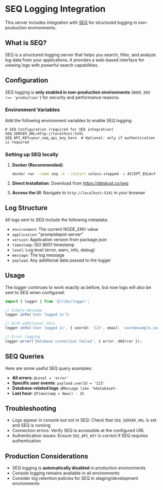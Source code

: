 # SEQ Logging Integration

This server includes integration with [SEQ](https://datalust.co/seq) for structured logging in non-production environments.

## What is SEQ?

SEQ is a structured logging server that helps you search, filter, and analyze log data from your applications. It provides a web-based interface for viewing logs with powerful search capabilities.

## Configuration

SEQ logging is **only enabled in non-production environments** (`NODE_ENV !== 'production'`) for security and performance reasons.

### Environment Variables

Add the following environment variables to enable SEQ logging:

```env
# SEQ Configuration (required for SEQ integration)
SEQ_SERVER_URL=http://localhost:5341
SEQ_API_KEY=your_seq_api_key_here  # Optional: only if authentication is required
```

### Setting up SEQ locally

1. **Docker (Recommended)**:
   ```bash
   docker run --name seq -d --restart unless-stopped -e ACCEPT_EULA=Y -p 5341:80 datalust/seq:latest
   ```

2. **Direct Installation**: Download from https://datalust.co/seq

3. **Access the UI**: Navigate to `http://localhost:5341` in your browser

## Log Structure

All logs sent to SEQ include the following metadata:

- `environment`: The current NODE_ENV value
- `application`: "promptdepot-server"
- `version`: Application version from package.json
- `timestamp`: ISO 8601 timestamp
- `level`: Log level (error, warn, info, debug)
- `message`: The log message
- `payload`: Any additional data passed to the logger

## Usage

The logger continues to work exactly as before, but now logs will also be sent to SEQ when configured:

```typescript
import { logger } from '@/libs/logger';

// Simple message
logger.info('User logged in');

// With additional data
logger.info('User logged in', { userId: '123', email: 'user@example.com' });

// Error logging
logger.error('Database connection failed', { error: dbError });
```

## SEQ Queries

Here are some useful SEQ query examples:

- **All errors**: `@Level = 'error'`
- **Specific user events**: `payload.userId = '123'`
- **Database-related logs**: `@Message like '%database%'`
- **Last hour**: `@Timestamp > Now() - 1h`

## Troubleshooting

- Logs appear in console but not in SEQ: Check that `SEQ_SERVER_URL` is set and SEQ is running
- Connection errors: Verify SEQ is accessible at the configured URL
- Authentication issues: Ensure `SEQ_API_KEY` is correct if SEQ requires authentication

## Production Considerations

- SEQ logging is **automatically disabled** in production environments
- Console logging remains available in all environments
- Consider log retention policies for SEQ in staging/development environments
